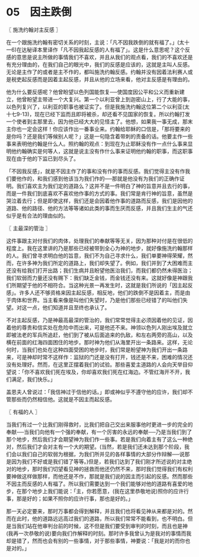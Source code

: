 # 05　因主跌倒



〖 施洗约翰对主反感 〗

在一个跟施洗约翰有密切关系的时刻，主说：「凡不因我跌倒的就有福了。」(太十一6)在达秘译本里译作「凡不因我起反感的人有福了」。这是什么意思呢？这个反感的意思是说主所做的事情我们不喜欢，并且从我们的观点看，我们的不喜欢还是有充分理由的，在我们自己的眼光中，我们的反感是应该的，这就是主叫人反感。无论是主作了的或者是主不作的，都叫施洗约翰反感。约翰并没有因着法利赛人或是税吏起反感而是因着主起反感，并且从他的立场来看，他对主反感是有理由的。

他为什么要反感呢？他曾盼望以色列国能恢复──使国度因公平和公义而重新建立，他曾盼望主带进一个大复兴。第一个以利亚曾上到迦密山上，行了大能的事，以色列复兴了，以利亚的职事也被证实了。但是我施洗约翰这位第二个以利亚(太十七9-13)，现在已经下监而且即将被杀，却还看不见国家的恢复。所以约翰打发一个使者到主那里去，因为他已经大大的见怪主了。他想，如果我一事无成，那末主你也一定会这样！你应该作出一番事业来。约翰给耶稣的口信是，「那将要来的是你吗？还是我们等候别人呢？」这是一句隐含着带刺的责备的话。他要主作一些事来表明他约翰是什么人。照约翰的观点：到现在为止耶稣没有作一点什么事来显明他约翰确实是何等人，这就是说主没有作什么事来证明他约翰的职事，而这职事现在由于他的下监已到尽头了。

「不因我反感」，就是不因主作了的事和没有作的事而反感。我们觉得主没有作我们要他作的，和我们感到他该当为我们作的──那就是他没有为我们的正确作证明。我们喜欢主为我们定的道路么？这并不是一件明白了神的旨意并且去行的事，而是一件我们到底喜欢不喜欢他作事的方式的事。我们常是肯行神的旨意，虽然是哭泣着去行；但是即使这样，我们还是会因着他作事的道路而反感，我们是因他的道路、他的路径、他的方法等等诸如此类的事而生厌而反感，并且我们生主的气还似乎是有合法的理由似的。



〖 主最深的管治 〗

这件事跟主对付我们的肉体，处理我们的奉献等等无关，因为那种对付是在很低的程度上。我在这里讲的乃是那些已经被带到全心为神的地步，就好像施洗约翰那样的人。我们曾寻求明白他的旨意，我们不为自己寻求什么，我们单要神得荣耀，然而，在许多神为我们所定的道路上，我们却失望了。例如，我们并到了大困难而主还没有给我们打开出路；我们生病并且盼望他医治我们，而我们都仍然未得医治；我们软弱而力量还没有赐下：我们缺乏金钱，而金钱还没有来。这就好像是神跟我们所期望于他的不相符合。当这种光景一再发生时，这就是我们所说的「因主起反感」。许多人还不够资格来因主起反感，相反地，他们的跌倒不是因着主，而是由于肉体和世界。当主看来像是叫他们失望时，乃是他们那些已经错了的叫他们失望。对这一点，他们知道并且至终也承认了。

不对主起反感，乃是神最高最深的管治的，我们常常觉得主必须因着他的见证，因着他的尊贵和信实处在危险中而出来，可是他还不来。神领以色列人刚出埃及就立即被法老的军兵所追赶，他们到了被从后面追来的仇敌，和左右两旁的高山，以及横在前面的红海四面困住的地步。那时神为他们从海里开出一条路来。这样，无论何时，当我们也处在这种四面受困的地步时，我们常是盼望神为我们开出一条路来，可是神却时常不这样作：监狱的门还是没有打开，钱还是不来，困难的情况还没有处理好。然而，在这里正摆着我们的试验。那些喜爱主道路的人会向天举目仰望说：「你不喜欢我们死在埃及，你却喜欢我们死在红海边。不管红海开不开，我们满足，我们快乐。」

盖恩夫人曾说过：「我信神过于信他的话。」即或神似乎不遵守他的应许，我们却不管那些而仍然相信他。这就是不因主而起反感。



〖 有福的人 〗

当我们有过一个比我们刚得救时，比我们把自己交出来服事他时更进一步的完全的奉献──当我们向他有一个强的奉献，有一个厉害的永远的奉献──乃是当我们到了那个地步，然后我们才会期望神为我们作一些事。若是我们向着主有了这么一种绝对，然后我们才会对主有一个大的期望。(当然，若是我们还未达到那个阶段，我们会以我们自己的软弱为根据，为我们所并见的各样事情的大部分作辩解──说那是因为我们不好或是我们错了等等。)但是，若我们达到了我们刚才所述说的对主绝对的地步，那时我们切望看见神的拯救而他还仍然不来，那时我们觉得我们有权利要神做这样做那样，而他还是不作，那就是我们说的因主而引起的反感。然而那些不因主而反感的人有福了。所以我们需要达到一个我们能够对他的道路有喜爱的地步，在那个地步上我们能说：「主，你若愿意，(我在这里恭敬地说)照你的应许行事，那是好的；如果不照你的应许行事，那也是好的。」

那一天必定要来，那时万事都会得到解释，并且我们也将看见神从来都是对的。然而在此时，他的道路远远高过我们的道路，所以我们常常不能看到，也不明白。但是当我们站在他审判台前的时候，这不但是我们要受到审判的时刻，而且也是神(我再一次恭敬的说)要向我们作解释的时刻。那时许多我曾认为是我对的事情而我却是错了，然而也会有别的一些事情，对于那些事情，神要说：「我是对的而你也是对的。」

